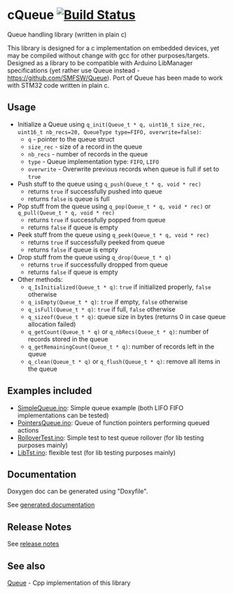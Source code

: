 # cQueue [![Build Status](https://travis-ci.com/SMFSW/cQueue.svg?branch=master)](https://travis-ci.com/SMFSW/cQueue)

Queue handling library (written in plain c)

This library is designed for a c implementation on embedded devices, yet may be compiled without change with gcc for other purposes/targets.
Designed as a library to be compatible with Arduino LibManager specifications (yet rather use Queue instead - https://github.com/SMFSW/Queue).
Port of Queue has been made to work with STM32 code written in plain c.

## Usage

- Initialize a Queue using `q_init(Queue_t * q, uint16_t size_rec, uint16_t nb_recs=20, QueueType type=FIFO, overwrite=false)`:
  - `q` - pointer to the queue struct
  - `size_rec` - size of a record in the queue
  - `nb_recs` - number of records in the queue
  - `type` - Queue implementation type: `FIFO`, `LIFO`
  - `overwrite` - Overwrite previous records when queue is full if set to `true`
- Push stuff to the queue using `q_push(Queue_t * q, void * rec)`
  - returns `true` if successfully pushed into queue
  - returns `false` is queue is full
- Pop stuff from the queue using `q_pop(Queue_t * q, void * rec)` or `q_pull(Queue_t * q, void * rec)`
  - returns `true` if successfully popped from queue
  - returns `false` if queue is empty
- Peek stuff from the queue using `q_peek(Queue_t * q, void * rec)`
  - returns `true` if successfully peeked from queue
  - returns `false` if queue is empty
- Drop stuff from the queue using `q_drop(Queue_t * q)`
  - returns `true` if successfully dropped from queue
  - returns `false` if queue is empty
- Other methods:
  - `q_IsInitialized(Queue_t * q)`: `true` if initialized properly, `false` otherwise
  - `q_isEmpty(Queue_t * q)`: `true` if empty, `false` otherwise
  - `q_isFull(Queue_t * q)`: `true` if full, `false` otherwise
  - `q_sizeof(Queue_t * q)`: queue size in bytes (returns 0 in case queue allocation failed)
  - `q_getCount(Queue_t * q)` or `q_nbRecs(Queue_t * q)`: number of records stored in the queue
  - `q_getRemainingCount(Queue_t * q)`: number of records left in the queue
  - `q_clean(Queue_t * q)` or `q_flush(Queue_t * q)`: remove all items in the queue

## Examples included

- [SimpleQueue.ino](examples/SimpleQueue/SimpleQueue.ino): Simple queue example (both LIFO FIFO implementations can be tested)
- [PointersQueue.ino](examples/PointersQueue/PointersQueue.ino): Queue of function pointers performing queued actions
- [RolloverTest.ino](examples/RolloverTest/RolloverTest.ino): Simple test to test queue rollover (for lib testing purposes mainly)
- [LibTst.ino](examples/LibTst/LibTst.ino): flexible test (for lib testing purposes mainly)

## Documentation

Doxygen doc can be generated using "Doxyfile".

See [generated documentation](https://smfsw.github.io/cQueue/)

## Release Notes

See [release notes](ReleaseNotes.md)

## See also

[Queue](https://github.com/SMFSW/Queue) - Cpp implementation of this library
